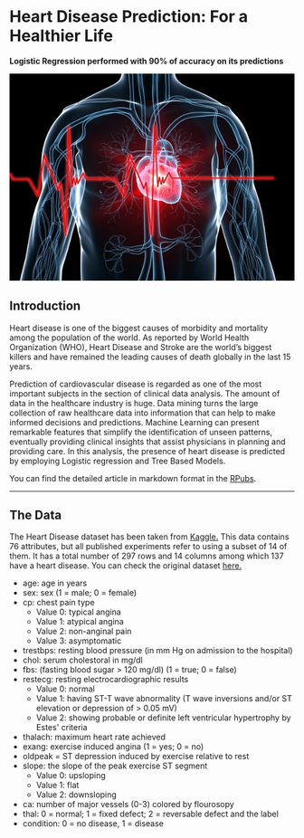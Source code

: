 Heart Disease Prediction: For a Healthier Life
=======================


**Logistic Regression performed with 90% of accuracy on its predictions**


![Confusion Matrix](images/heartbeat-heart-attack.jpg)



## Introduction

Heart disease is one of the biggest causes of morbidity and mortality among the population of the world. As reported by World Health Organization (WHO), Heart Disease and Stroke are the world’s biggest killers and have remained the leading causes of death globally in the last 15 years. 

Prediction of cardiovascular disease is regarded as one of the most important subjects in the section of clinical data analysis. The amount of data in the healthcare industry is huge. Data mining turns the large collection of raw healthcare data into information that can help to make informed decisions and predictions. Machine Learning can present remarkable features that simplify the identification of unseen patterns, eventually providing clinical insights that assist physicians in planning and providing care.  In this analysis, the presence of heart disease is predicted by employing Logistic regression and Tree Based Models.


You can find the detailed article in markdown format in the [RPubs](https://rpubs.com/AndoFreitas/771220).

--------------------------------------------------------------------------------------------

## The Data

The Heart Disease dataset has been taken from [Kaggle.](https://www.kaggle.com/cherngs/heart-disease-cleveland-uci) This data contains 76 attributes, but all published experiments refer to using a subset of 14 of them. It has a total number of 297 rows and 14 columns among which 137 have a heart disease. You can check the original dataset [here.](https://archive.ics.uci.edu/ml/datasets/Heart+Disease) 


* age: age in years
* sex: sex (1 = male; 0 = female)
* cp: chest pain type
    * Value 0: typical angina
    * Value 1: atypical angina
    * Value 2: non-anginal pain
    * Value 3: asymptomatic
* trestbps: resting blood pressure (in mm Hg on admission to the hospital)
* chol: serum cholestoral in mg/dl
* fbs: (fasting blood sugar > 120 mg/dl) (1 = true; 0 = false)
* restecg: resting electrocardiographic results
    * Value 0: normal
    * Value 1: having ST-T wave abnormality (T wave inversions and/or ST elevation or depression of > 0.05 mV)
    * Value 2: showing probable or definite left ventricular hypertrophy by Estes' criteria
* thalach: maximum heart rate achieved
* exang: exercise induced angina (1 = yes; 0 = no)
* oldpeak = ST depression induced by exercise relative to rest
* slope: the slope of the peak exercise ST segment
    * Value 0: upsloping
    * Value 1: flat
    * Value 2: downsloping
* ca: number of major vessels (0-3) colored by flourosopy
* thal: 0 = normal; 1 = fixed defect; 2 = reversable defect
and the label
* condition: 0 = no disease, 1 = disease
